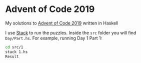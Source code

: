 # Advent of Code 2019

My solutions to [Advent of Code 2019](https://adventofcode.com/) written in Haskell

I use [Stack](https://haskellstack.org/) to run the puzzles. Inside the `src` folder you will find `Day/Part.hs`. For example, running Day 1 Part 1:

```bash
cd src/1
stack 1.hs
Result
```

